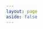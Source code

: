 ```yaml
---
layout: page
aside: false
---
```


<script setup>
import NaitChat from './components/NaitChat.vue'
</script>

<NaitChat />
